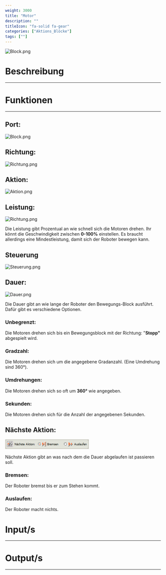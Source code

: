 ```yaml
---
weight: 3000
title: "Motor"
description: ""
titleIcon: "fa-solid fa-gear"
categories: ["Aktions_Blöcke"]
tags: [""]
---
```



![Block.png](/images/nxt-images/Kapitel%202%20Aktion%20Bl%C3%B6cke/2.1%20Motor/Block.png)


# Beschreibung
---



# Funktionen
---

## Port:

![Block.png](/images/nxt-images/Kapitel%202%20Aktion%20Bl%C3%B6cke/2.1%20Motor/Port.png)


## Richtung:

![Richtung.png](/images/nxt-images/Kapitel%202%20Aktion%20Bl%C3%B6cke/2.1%20Motor/Richtung.png)

## Aktion:

![Aktion.png](/images/nxt-images/Kapitel%202%20Aktion%20Bl%C3%B6cke/2.1%20Motor/Aktion.png)

## Leistung:

![Richtung.png](/images/nxt-images/Kapitel%202%20Aktion%20Bl%C3%B6cke/2.1%20Motor/Leistung.png)

Die Leistung gibt Prozentual an wie schnell sich die Motoren drehen. Ihr könnt die Geschwindigkeit zwischen **0-100%** einstellen. Es braucht allerdings eine Mindestleistung, damit sich der Roboter bewegen kann.

## Steuerung

![Steuerung.png](/images/nxt-images/Kapitel%202%20Aktion%20Bl%C3%B6cke/2.1%20Motor/Steuerung.png)

## Dauer:

![Dauer.png](/images/nxt-images/Kapitel%201%20Allgemeine%20Bl%C3%B6cke/1.1%20Bewegungs/Dauer.png)

Die Dauer gibt an wie lange der Roboter den Bewegungs-Block ausführt. Dafür gibt es verschiedene Optionen.

### Unbegrenzt:&#x20;

Die Motoren drehen sich bis ein Bewegungsblock mit der Richtung: "**Stopp"** abgespielt wird.

### Gradzahl:&#x20;

Die Motoren drehen sich um die angegebene Gradanzahl. (Eine Umdrehung sind 360°).

### Umdrehungen:&#x20;

Die Motoren drehen sich so oft um **360°** wie angegeben.

### Sekunden:&#x20;

Die Motoren drehen sich für die Anzahl der angegebenen Sekunden.

## Nächste Aktion:

![Nächste_Aktion.png](/images/nxt-images/Kapitel%201%20Allgemeine%20Bl%C3%B6cke/1.1%20Bewegungs/Nächste_Aktion.png)

Nächste Aktion gibt an was nach dem die Dauer abgelaufen ist passieren soll.

### Bremsen:&#x20;

Der Roboter bremst bis er zum Stehen kommt.

### Auslaufen:&#x20;

Der Roboter macht nichts.

# Input/s
---

# Output/s
---

